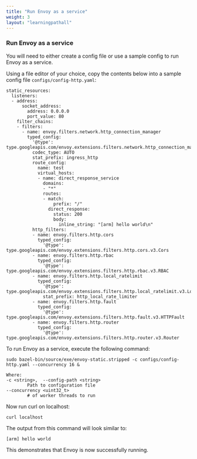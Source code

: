 ```yaml
---
title: "Run Envoy as a service"
weight: 3
layout: "learningpathall"
---
```


### Run Envoy as a service

You will need to either create a config file or use a sample config to run Envoy as a service. 

Using a file editor of your choice,  copy the contents below into a sample config file `configs/config-http.yaml`:
```console
static_resources:
  listeners:
  - address:
      socket_address:
        address: 0.0.0.0
        port_value: 80
    filter_chains:
    - filters:
      - name: envoy.filters.network.http_connection_manager
        typed_config:
          '@type': type.googleapis.com/envoy.extensions.filters.network.http_connection_manager.v3.HttpConnectionManager
          codec_type: AUTO
          stat_prefix: ingress_http
          route_config:
            name: test
            virtual_hosts:
            - name: direct_response_service
              domains:
              - "*"
              routes:
              - match:
                  prefix: "/"
                direct_response:
                  status: 200
                  body:
                    inline_string: "[arm] hello world\n"
          http_filters:
          - name: envoy.filters.http.cors
            typed_config:
              '@type': type.googleapis.com/envoy.extensions.filters.http.cors.v3.Cors
          - name: envoy.filters.http.rbac
            typed_config:
              '@type': type.googleapis.com/envoy.extensions.filters.http.rbac.v3.RBAC
          - name: envoy.filters.http.local_ratelimit
            typed_config:
              '@type': type.googleapis.com/envoy.extensions.filters.http.local_ratelimit.v3.LocalRateLimit
              stat_prefix: http_local_rate_limiter
          - name: envoy.filters.http.fault
            typed_config:
              '@type': type.googleapis.com/envoy.extensions.filters.http.fault.v3.HTTPFault
          - name: envoy.filters.http.router
            typed_config:
              '@type': type.googleapis.com/envoy.extensions.filters.http.router.v3.Router
```

To run Envoy as a service, execute the following command:

```console
sudo bazel-bin/source/exe/envoy-static.stripped -c configs/config-http.yaml --concurrency 16 &

Where:
-c <string>,  --config-path <string>
        Path to configuration file
--concurrency <uint32_t>
        # of worker threads to run
```
Now run curl on localhost:

```console
curl localhost
```

The output from this command will look similar to:

```output
[arm] hello world
```

This demonstrates that Envoy is now successfully running.

